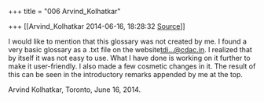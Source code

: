 +++
title = "006 Arvind_Kolhatkar"

+++
[[Arvind_Kolhatkar	2014-06-16, 18:28:32 [Source](https://groups.google.com/g/samskrita/c/GU6cWLZgofo)]]



I would like to mention that this glossary was not created by me. I found a very basic glossary as a .txt file on the website[tdi...@cdac.in](). I realized that by itself it was not easy to use. What I have done is working on it further to make it user-friendly. I also made a few cosmetic changes in it. The result of this can be seen in the introductory remarks appended by me at the top.

  

Arvind Kolhatkar, Toronto, June 16, 2014.

